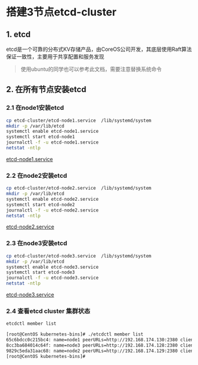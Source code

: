# 搭建3节点etcd-cluster
## 1. etcd
etcd是一个可靠的分布式KV存储产品，由CoreOS公司开发，其底层使用Raft算法保证一致性，主要用于共享配置和服务发现

> 使用ubuntu的同学也可以参考此文档，需要注意替换系统命令

## 2. 在所有节点安装etcd
### 2.1 在node1安装etcd
```bash
cp etcd-cluster/etcd-node1.service  /lib/systemd/system
mkdir -p /var/lib/etcd
systemctl enable etcd-node1.service
systemctl start etcd-node1 
journalctl -f -u etcd-node1.service
netstat -ntlp
```
[etcd-node1.service][1]

### 2.2 在node2安装etcd
```bash
cp etcd-cluster/etcd-node2.service  /lib/systemd/system
mkdir -p /var/lib/etcd
systemctl enable etcd-node2.service 
systemctl start etcd-node2
journalctl -f -u etcd-node2.service
netstat -ntlp
```
[etcd-node2.service][2]

### 2.3 在node3安装etcd
```bash
cp etcd-cluster/etcd-node3.service  /lib/systemd/system
mkdir -p /var/lib/etcd
systemctl enable etcd-node3.service 
systemctl start etcd-node3
journalctl -f -u etcd-node3.service
netstat -ntlp
```
[etcd-node3.service][3]

### 2.4 查看etcd cluster 集群状态
```bash
etcdctl member list

[root@CentOS kubernetes-bins]# ./etcdctl member list 
65c6bdcc0c215bc4: name=node1 peerURLs=http://192.168.174.130:2380 clientURLs=http://192.168.174.130:2379 isLeader=true
8cc3ba684014c64f: name=node3 peerURLs=http://192.168.174.128:2380 clientURLs=http://192.168.174.128:2379 isLeader=false
9829c5eda31aac68: name=node2 peerURLs=http://192.168.174.129:2380 clientURLs=http://192.168.174.129:2379 isLeader=false
[root@CentOS kubernetes-bins]# 
```

[1]: https://github.com/solozyx/k8s-cluster/tree/master/etcd-cluster/etcd-node1.service
[2]: https://github.com/solozyx/k8s-cluster/tree/master/etcd-cluster/etcd-node2.service
[3]: https://github.com/solozyx/k8s-cluster/tree/master/etcd-cluster/etcd-node3.service
